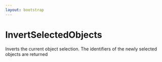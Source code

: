 ```yaml
---
layout: bootstrap
---
```


# InvertSelectedObjects

Inverts the current object selection. The identifiers of the newly
        selected objects are returned
        


